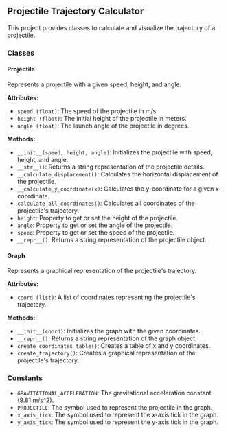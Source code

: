 ## Projectile Trajectory Calculator
This project provides classes to calculate and visualize the trajectory of a projectile.

### Classes

#### Projectile
Represents a projectile with a given speed, height, and angle.

**Attributes:**
- `speed (float)`: The speed of the projectile in m/s.
- `height (float)`: The initial height of the projectile in meters.
- `angle (float)`: The launch angle of the projectile in degrees.

**Methods:**
- `__init__(speed, height, angle)`: Initializes the projectile with speed, height, and angle.
- `__str__()`: Returns a string representation of the projectile details.
- `__calculate_displacement()`: Calculates the horizontal displacement of the projectile.
- `__calculate_y_coordinate(x)`: Calculates the y-coordinate for a given x-coordinate.
- `calculate_all_coordinates()`: Calculates all coordinates of the projectile's trajectory.
- `height`: Property to get or set the height of the projectile.
- `angle`: Property to get or set the angle of the projectile.
- `speed`: Property to get or set the speed of the projectile.
- `__repr__()`: Returns a string representation of the projectile object.

#### Graph
Represents a graphical representation of the projectile's trajectory.

**Attributes:**
- `coord (list)`: A list of coordinates representing the projectile's trajectory.

**Methods:**
- `__init__(coord)`: Initializes the graph with the given coordinates.
- `__repr__()`: Returns a string representation of the graph object.
- `create_coordinates_table()`: Creates a table of x and y coordinates.
- `create_trajectory()`: Creates a graphical representation of the projectile's trajectory.

### Constants
- `GRAVITATIONAL_ACCELERATION`: The gravitational acceleration constant (9.81 m/s^2).
- `PROJECTILE`: The symbol used to represent the projectile in the graph.
- `x_axis_tick`: The symbol used to represent the x-axis tick in the graph.
- `y_axis_tick`: The symbol used to represent the y-axis tick in the graph.